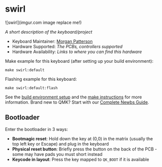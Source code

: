 # swirl

![swirl](imgur.com image replace me!)

*A short description of the keyboard/project*

* Keyboard Maintainer: [Morgan Patterson](https://github.com/vmorganp)
* Hardware Supported: *The PCBs, controllers supported*
* Hardware Availability: *Links to where you can find this hardware*

Make example for this keyboard (after setting up your build environment):

    make swirl:default

Flashing example for this keyboard:

    make swirl:default:flash

See the [build environment setup](https://docs.qmk.fm/#/getting_started_build_tools) and the [make instructions](https://docs.qmk.fm/#/getting_started_make_guide) for more information. Brand new to QMK? Start with our [Complete Newbs Guide](https://docs.qmk.fm/#/newbs).

## Bootloader

Enter the bootloader in 3 ways:

* **Bootmagic reset**: Hold down the key at (0,0) in the matrix (usually the top left key or Escape) and plug in the keyboard
* **Physical reset button**: Briefly press the button on the back of the PCB - some may have pads you must short instead
* **Keycode in layout**: Press the key mapped to `QK_BOOT` if it is available
